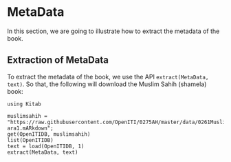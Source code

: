 # MetaData
In this section, we are going to illustrate how to extract the metadata of the book.

## Extraction of MetaData
To extract the metadata of the book, we use the API `extract(MetaData, text)`. So that, the following will download the Muslim Sahih (shamela) book:

```@repl abc
using Kitab

muslimsahih = "https://raw.githubusercontent.com/OpenITI/0275AH/master/data/0261Muslim/0261Muslim.Sahih/0261Muslim.Sahih.Shamela0001727-ara1.mARkdown";
get(OpenITIDB, muslimsahih)
list(OpenITIDB)
text = load(OpenITIDB, 1)
extract(MetaData, text)
```